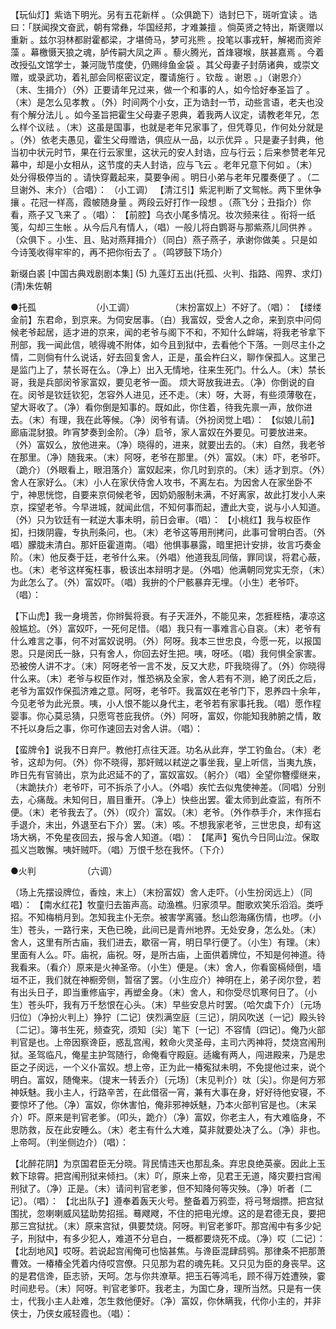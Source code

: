 <!-- { "loadSidebar": true } -->
【玩仙灯】紫诰下明光。另有五花新样 。（众俱跪下）诰封巳下，斑听宜读 。诰曰：「朕闻揆文奋武，朝有常彝，华国经邦，才难兼擅 。倘英贤之特出，斯褒赠以重新 。兹尔羽林都尉霍都梁，才堪倚马，梦可兆熊 。投笔以事戎轩，解褐而资斧藻 。幕檄慑天狼之魂，胪传嗣大凤之声 。藜火腾光，首烽寝堠，朕甚嘉焉 。今着改授弘文馆学士，兼河陇节度使，仍赐绯鱼金袋 。其父母妻子封荫诸典，或崇文赠，或录武功，着礼部会同枢密议定，覆请施行 。钦哉 。谢恩 。」（谢恩介）（末、生揖介）（外）正要请年兄过来，做一个和事的人，如今恰好奉圣旨了 。（末）是怎么见孝教 。（外）时间两个小女，正为诰封一节，动些言语，老夫也没有个解分法儿 。如今圣旨把霍生父母妻子恩典，着我两人议定，请教老年兄，怎么样个议祛 。（末）这虽是国事，也就是老年兄家事了，但凭尊见，作何处分就是 。（外）依老夫愚见，霍生父母赠诰，俱应从一品，以示优异 。只是妻子封典，他当初中状元时节，果在行云家里，这状元的安人封诰，应与行云；后来参赞老年兄幕中，却是小女相从，这节度的夫人封诰，应与飞云 。老年兄意下何如 。（末）处分得极停当的 。请快穿戴起来，莫要争闹 。明日小弟与老年兄覆奏便了 。（二旦谢外、末介）（合唱）： 
（小工调） 
【清江引】紫泥判断了文鸳帐。两下里休争攘 。花冠一样高，霞帔随身量 。两段云好打作一段想 。（燕飞分；丑指介）你看，燕子又飞来了 。（唱）： 
【前腔】乌衣小尾多情况。妆次频来往 。衔将一纸笺，勾却三生帐 。从今后凡有情人，（唱）一般儿将白鹦哥与那紫燕儿同供养 。（众俱下 。小生、且、贴对燕拜揖介）（同白）燕子燕子，承谢你做美 。只是如今诗笺收得牢牢的，再不把你衔去了 。（鸣锣鼓下场介） 

新缀白裘 [中国古典戏剧剧本集] (5) 九莲灯五出(托孤、火判、指路、闯界、求灯) (清)朱佐朝 

●托孤　　　　　　 （小工调）　 
　　　 
（末扮富奴上）不好了。（唱）： 
【缕缕金前】东君命，到京来。为伺安居事。（白）我富奴，受舍人之命，来到京中问伺候老爷起居，适才进的京来，闻的老爷与阁下不和，不知什么衅端，将我老爷拿下刑部，我一闻此信，唬得魂不附体，如今且到狱中，去看他个下落。一则尽主仆之情，二则倘有什么说话，好去回复舍人，正是，虽会杵臼义，聊作保孤人。这里己是监门上了，禁长哥在么。（净上）出入无情地，往来生死门。什么人。（末）禁长哥，我是兵部闵爷家富奴，要见老爷一面。 烦大哥放我进去。（净）你倒说的自在。闵爷是钦廷钦犯，怎容外人进见，还不走。（末）呀，大哥，有些须薄敬在，望大哥收了。（净）看你倒是知事的。既如此，你住着，待我先禀一声，放你进去。（末）有理，我在此等候。（净）闵爷有请。（外扮闵觉上唱）： 
【似娘儿前】廊庙混豺狼。昨宵梦奏到金阶。（净）启爷，家人富奴在外要见。可要放进来。（外）富奴么，放他进来。（净）晓得的，进来，就要出去的。（末）自然，我老爷在那里。（净）随我来。（末）阿呀，老爷在那里。（外）富奴。（末）吓，老爷吓。（跪介）（外眼看上，眼泪落介）富奴起来，你几时到京的。（末）适才到京。（外）舍人在家好么。（末）小人在家伏侍舍人攻书，不离左右。为因舍人在家坐卧不宁，神思恍惚，自要来京伺候老爷，因奶奶服制未满，不好离家，故此打发小人来京，探望老爷。今早进城，就闻此信，不知何事而起，遭此大变，说与小人知道。（外）只为钦廷有一弒逆大事未明，前日会审。（唱）： 
【小桃红】我与权臣作抝，扫拨阴霾，专执刑条问，也。（末）老爷这等用刑拷问，此事可曾明白否。（外唱）朦胧未清白。那奸臣霍道南。（唱）他惧事暴露，暗里把计安排，妆言巧奏金阶。（末）他反奏于廷，老爷什么来。（外唱）他道我乱同偕，罪同误，将君心蔽，也。（末）老爷这样寃枉事，极该出本辩明才是。（外唱）他满朝同党实无奈，（末）为此怎么了。（外）富奴吓。（唱）我拚的个尸骸暴弃无埋。（小生）老爷吓。（唱）： 

【下山虎】我一身境苦，你辫鬓将衰。有子天涯外，不能见来，怎捱桎梏，凄凉这般尴尬。（外）富奴吓，一死何足惜。（唱）我只有一事难言心自哀。（末）老爷有什么难言之事，何不对富奴说明。（外）阿呀。我本三世忠良，今愿一死，以报国恩。只是闵氏一脉，只有舍人，你回去好生把。咦，呀呸。（唱）我何惧全家害。恐被傍人讲不才。（末）阿呀老爷一言不发，反又大悲，吓我晓得了。（外）你晓得什么来。（末）老爷与权臣作对，惟恐祸及全家，舍人若有不测，絶了闵氏之后，老爷为富奴作保孤济难之意。阿呀，老爷吓。我富奴在老爷门下，恩养四十余年，今见老爷为此光景。咦，小人恨不能以身代主，老爷若有家事托我。（唱）愿作程婴事。你心莫忌猜，只愿穹苍庇我侪。（外）阿呀，富奴，你能知我肺腑之情，敢不托以身后之事，你可作速回去对舍人讲。（唱）： 

【蛮牌令】说我不日弃尸。教他打点往天涯。功名从此弃，学工钓鱼台。（末）老爷，这却为何。（外）你不晓得，那奸贼以弒逆之事坐我，皇上听信，当夷九族，昨日先有官骑出，京为此迟延不的了，富奴富奴。（躬介）（唱）全望你簪缨继来，（末跪扶介）老爷吓，可不拆杀了小人。（外唱）疾忙去似鬼使神差。（同唱）分别去，心痛哉。未知何日，眉目重开。（净上）快些出罢。霍太师到此查监，有所不便。（末）老爷我去了。（外）（叹介）富奴。（末）老爷。（外作恭手介，末作摇右手退介，末出，外退至右下介）罢。（末）咳。不想我家老爷，三世忠良，却有这场大祸，不免星夜回去，报与舍人知道。（唱）： 
【尾声】寃仇今日同山泣。保取孤义岂敢懈。咦奸贼吓。（唱）万恨千愁在我怀。（下介） 

●火判　　　　　 （六调） 

（场上先摆设牌位，香烛，末上）（末扮富奴）舍人走吓。（小生扮闵远上）（同唱）： 
【南水红花】牧童归去笛声高。动渔樵。归家须早。酣歌欢笑乐滔滔。类呼招。不知梅梢月到。怎知我主仆无奈。被害学离骚。愁山怨海痛伤情，也啰。（小生）苍头，一路行来，天色已晚，此间已是青州地界。无处安身，怎么处。（末）舍人，这里有所古庙，我们进去，歇宿一宵，明日早行便了。（小生）有理。（末）里面有人么。吓。庙祝，庙祝。呀，是所古庙，上面供着牌位，不知是何神道。待我看来。（看介）原来是火神圣帝。（小生）便是。（末）舍人，你看窗槅倾倒，墙垣不正，我们就在神橱旁侧，暂宿了罢。（小生应介）神明在上，弟子闵尔登，若有出头日子，即当重修庙宇，再塑金身。（末）舍人，和你受尽饥寒何日了。（小生）苍头吓，我有万千愁恨在心头。（末）早些安息片时罢。（哈欠虡下介）〔元场归位〕（净扮火判上）狰狞〔二记〕侠烈满空庭〔三记〕，阴风吹送〔一记〕殿头铃〔二记〕。簿书生死，频查究，须知〔尖〕笔下〔一记〕不容情〔四记〕。俺乃火部判官是也。上帝因察谗臣，惑乱宫闱，敕命火灵圣母，主司六丙神将，焚烧宫闱刑狱。圣驾临凡，俺星主护驾随行，命俺看守殿庭。适纔有两人，闯进殿来，乃是忠臣之子闵远，一个义仆富奴。想上帝，正为此一椿寃狱未明，不免提他过来，说个明白。富奴，随俺来。（提末一转丢介）〔元场〕（末见判介）呔〔尖〕。你是何方邪神妖魅。我小主人，行路辛苦，在此借宿一宵，兼有大事在身，好好待他安寝，不要惊坏了他。（净）富奴，你休害怕，俺非邪神妖魅，乃本火部判官是也。（末呆介）吓。原来是判官老爹。（叩头，跪介）（净）富奴，你老主人，有大难临身，不思防救，反在此安睡么。（末）老主有什么大难，莫非就要处决了么。（净）非也。上帝呵。（判坐侧边介）（唱）： 

【北醉花阴】为京国君臣无分晓。背民情违天也那乱条。弃忠良绝英豪。因此上玉敕下琼霄。把宫闱刑狱来倾扫。（末）吖，原来上帝，见君王无道，降灾要扫宫闱刑狱了。（净）正是。（末）请问判官老爹，但不知降何等灾殃。（净）听者〔二记〕。（唱）： 
【北出队子】遵奉着轰天火号。整备着万鸦壶，将弓弩烟摽。把宫狱围扰，忽喇喇威风猛助势招摇。蓦飕飕，不住的把电光燎。这的是君德无良，要把那三宫狱扰。（末）原来宫狱，俱要焚烧。阿呀。判官老爹吓。那宫闱中有多少妃子，刑狱中，有多少犯人，难道不分皂白，一概都要烧死不成。（净）哎〔二记〕： 
【北刮地风】哎呀。若说起宫闱俺可也恼甚焦。与谗臣混肆鸱鸮。那律条不把那萧曹效。一椿椿全凭着内侍哎宫僚。只见那为君的魂先耗。又只见为臣的身丧早。这的是君信谗，臣志骄，天呵。怎与你共潦草。把玉石等鸿毛，顾不得万姓遭殃，霎时间悲号。（末）阿呀。判官老爹吓。我老主，为国亡身，理所当然。只是有一侠士，代我小主人赴难，怎生救他便好。（净）富奴，你休瞒我，代你小主的，并非侠士，乃侠女戚轻霞也。（唱）： 

